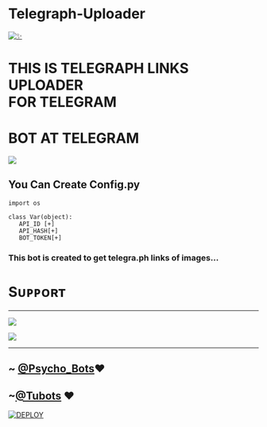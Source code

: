 # Telegraph-Uploader 
[![✨](https://telegra.ph/file/1434d9d0eb6a8bf00456a.jpg)](https://t.me/Psycho_Bots)
# <p> THIS IS TELEGRAPH LINKS UPLOADER <br> FOR TELEGRAM </p>
# BOT AT TELEGRAM 



<a href="http://t.me/tele_GraphRoBot" target="_blank"><img src="https://img.shields.io/badge/BOT-IN%20TELEGRAM-black.svg?style=for-the-badge&logo=Telegram"></a>

 
 
## You Can Create Config.py 
```python3
import os 

class Var(object): 
   API_ID [+]
   API_HASH[+]
   BOT_TOKEN[+]

```

### This bot is created to get telegra.ph links of images...

# Sᴜᴘᴘᴏʀᴛ 
<hr>
<a href="https://telegram.me/Psycho_Bots" target="_blank"><img src="https://img.shields.io/badge/Updates-Channel-yellow.svg?style=for-the-badge&logo=Telegram"></a>

<a href="https://telegram.me/PsychoBots_Chat" target="_blank"><img src="https://img.shields.io/badge/Support-Group-green.svg?style=for-the-badge&logo=Telegram"></a>
<hr>


## ~ [@Psycho_Bots](https://t.me/PsychoBots)❤️

## ~[@Tubots](https://t.me/tubots) ❤️

[![DEPLOY](https://www.herokucdn.com/deploy/button.svg)](https://heroku.com/deploy?template=https://github.com/PsychoBots/Telegraph-Uploader)
